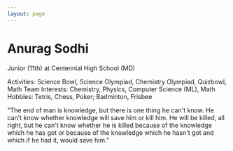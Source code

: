 ```yaml
---
layout: page
---
```


# Anurag Sodhi

Junior (11th) at Centennial High School (MD)

Activities: Science Bowl, Science Olympiad, Chemistry Olympiad, Quizbowl, Math Team
Interests: Chemistry, Physics, Computer Science (ML), Math
Hobbies: Tetris, Chess, Poker; Badminton, Frisbee

"The end of man is knowledge, but there is one thing he can't know. He can't know whether knowledge will save him or kill him. He will be killed, all right, but he can't know whether he is killed because of the knowledge which he has got or because of the knowledge which he hasn't got and which if he had it, would save him."
